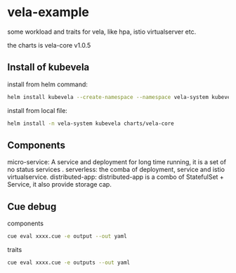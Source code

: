# vela-example

some workload and traits for vela, like hpa, istio virtualserver etc.

the charts is vela-core v1.0.5

## Install of kubevela

install from helm command:
```bash
helm install kubevela --create-namespace --namespace vela-system kubevela/vela-core --version 1.0.6
```

install from local file:
```bash
helm install -n vela-system kubevela charts/vela-core
```

## Components

micro-service: A service and deployment for long time running, it is a set of no status services .
serverless: the comba of deployment, service and istio virtualservice.
distributed-app: distributed-app is a combo of StatefulSet + Service, it also provide storage cap.

## Cue debug

components
```bash
cue eval xxxx.cue -e output --out yaml
```

traits
```bash
cue eval xxxx.cue -e outputs --out yaml
```